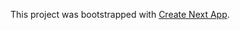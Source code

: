 This project was bootstrapped with [Create Next App](https://github.com/segmentio/create-next-app).
